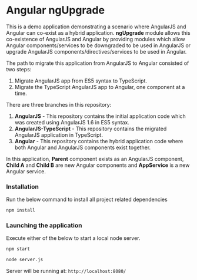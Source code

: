 Angular ngUpgrade
===============


This is a demo application demonstrating a scenario where AngularJS and Angular can co-exist as a hybrid application. **ngUpgrade** module allows this co-existence of AngularJS and Angular by providing modules which allow Angular components/services to be downgraded to be used in AngularJS or upgrade AngularJS components/directives/services to be used in Angular.

The path to migrate this application from AngularJS to Angular consisted of two steps:
1. Migrate AngularJS app from ES5 syntax to TypeScript.
2. Migrate the TypeScript AngularJS app to Angular, one component at a time.

There are three branches in this repository:
1. **AngularJS** - This repository contains the initial application code which was created using AngularJS 1.6 in ES5 syntax.
2. **AngularJS-TypeScript** - This repository contains the migrated AngularJS application in TypeScript.
3. **Angular** - This repository contains the hybrid application code where both Angular and AngularJS components exist together.

In this application, **Parent** component exists as an AngularJS component, **Child A** and **Child B** are new Angular components and **AppService** is a new Angular service.

### Installation
Run the below command to install all project related dependencies 
```bash
npm install
```

### Launching the application
Execute either of the below to start a local node server.
```bash
npm start
```
```bash
node server.js
```
Server will be running at: `http://localhost:8080/`
